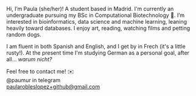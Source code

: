 Hi, I’m Paula (she/her)! A student based in Madrid. I'm currently an undergraduate pursuing my BSc in Computational Biotechnology 🌱. I’m interested in bioinformatics, data science and machine learning, leaning heavily toward databases. I enjoy art, reading, watching films and petting random dogs.

I am fluent in both Spanish and English, and I get by in Frech (it's a little rusty!). At the present time I'm studying German as a personal goal, after all... *warum nicht?*

Feel free to contact me! ✉️\
@paumur in telegram \
paularobleslopez+github@gmail.com
   

<!---
paumurl/paumurl is a ✨ special ✨ repository because its `README.md` (this file) appears on your GitHub profile.
You can click the Preview link to take a look at your changes.
--->
